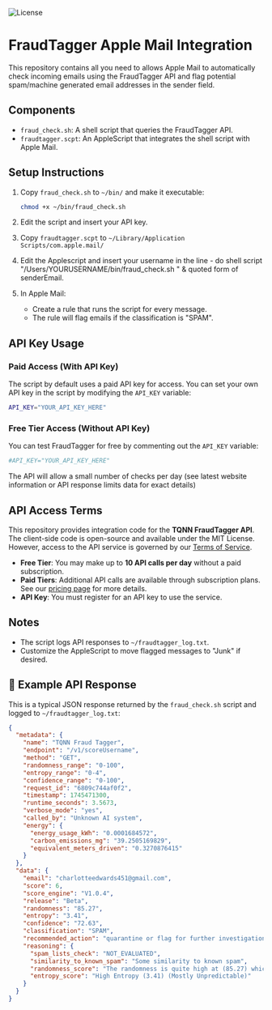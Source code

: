![License](https://img.shields.io/badge/license-MIT-green)

# FraudTagger Apple Mail Integration

This repository contains all you need to allows Apple Mail to automatically check incoming emails using the FraudTagger API and flag potential spam/machine generated email addresses in the sender field.

## Components

- `fraud_check.sh`: A shell script that queries the FraudTagger API.
- `fraudtagger.scpt`: An AppleScript that integrates the shell script with Apple Mail.

## Setup Instructions

1. Copy `fraud_check.sh` to `~/bin/` and make it executable:
   ```bash
   chmod +x ~/bin/fraud_check.sh
   ```

2. Edit the script and insert your API key.

3. Copy `fraudtagger.scpt` to `~/Library/Application Scripts/com.apple.mail/`

4. Edit the Applescript and insert your username in the line	- do shell script "/Users/YOURUSERNAME/bin/fraud_check.sh " & quoted form of senderEmail.
   
5. In Apple Mail:
   - Create a rule that runs the script for every message.
   - The rule will flag emails if the classification is "SPAM".
  
## API Key Usage

### Paid Access (With API Key)
The script by default uses a paid API key for access. You can set your own API key in the script by modifying the `API_KEY` variable:

```bash
API_KEY="YOUR_API_KEY_HERE"
```

### Free Tier Access (Without API Key)
You can test FraudTagger for free by commenting out the `API_KEY` variable:

```bash
#API_KEY="YOUR_API_KEY_HERE"
```
The API will allow a small number of checks per day (see latest website information or API response limits data for exact details)

## API Access Terms

This repository provides integration code for the **TQNN FraudTagger API**. The client-side code is open-source and available under the MIT License. However, access to the API service is governed by our [Terms of Service](TERMS_OF_SERVICE.md).

- **Free Tier**: You may make up to **10 API calls per day** without a paid subscription.
- **Paid Tiers**: Additional API calls are available through subscription plans. See our [pricing page](#) for more details.
- **API Key**: You must register for an API key to use the service. 


## Notes

- The script logs API responses to `~/fraudtagger_log.txt`.
- Customize the AppleScript to move flagged messages to "Junk" if desired.



## 📄 Example API Response

This is a typical JSON response returned by the `fraud_check.sh` script and logged to `~/fraudtagger_log.txt`:

```json
{
  "metadata": {
    "name": "TQNN Fraud Tagger",
    "endpoint": "/v1/scoreUsername",
    "method": "GET",
    "randomness_range": "0-100",
    "entropy_range": "0-4",
    "confidence_range": "0-100",
    "request_id": "6809c744af0f2",
    "timestamp": 1745471300,
    "runtime_seconds": 3.5673,
    "verbose_mode": "yes",
    "called_by": "Unknown AI system",
    "energy": {
      "energy_usage_kWh": "0.0001684572",
      "carbon_emissions_mg": "39.2505169829",
      "equivalent_meters_driven": "0.3270876415"
    }
  },
  "data": {
    "email": "charlotteedwards451@gmail.com",
    "score": 6,
    "score_engine": "V1.0.4",
    "release": "Beta",
    "randomness": "85.27",
    "entropy": "3.41",
    "confidence": "72.63",
    "classification": "SPAM",
    "recommended_action": "quarantine or flag for further investigation",
    "reasoning": {
      "spam_lists_check": "NOT_EVALUATED",
      "similarity_to_known_spam": "Some similarity to known spam",
      "randomness_score": "The randomness is quite high at (85.27) which is unusual for real names and words",
      "entropy_score": "High Entropy (3.41) (Mostly Unpredictable)"
    }
  }
}
```
